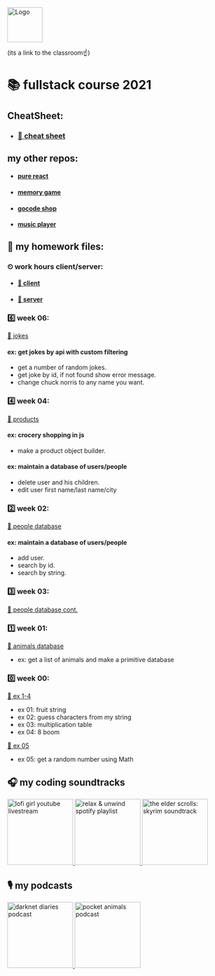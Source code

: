 <a href="https://classroom.google.com/c/NDA4NzY4OTU2Mzkz">
  <img height=80 src="https://lh3.googleusercontent.com/-QO_htsTEOuU/YWu9EpBu60I/AAAAAAAAAcM/ye-xNHdbTgAr26SeMuIY6SiBb8mCVV10wCMACGAYYCw/s1280/beta_binyaminTech_logo%2B%25281%2529-page-001%2B%25281%2529.jpg" alt="Logo" >
</a>

(its a link to the classroom☝️)

# 📚 fullstack course 2021

## CheatSheet:

- ### [📜 cheat sheet](content/cheatSheet.md)

## my other repos:

- #### [pure react](https://github.com/golanm16/React_course)
- #### [memory game](https://github.com/golanm16/memory_game)
- #### [gocode shop](https://github.com/golanm16/gocode-shop)
- #### [music player](https://github.com/golanm16/music-player)

## 📖 my homework files:

### ⏲ work hours client/server:

- #### [📒 client](workCalendar/client/workClient.js)

- #### [📒 server](workCalendar/server/workServer.js)

### 6️⃣ week 06:

[📒 jokes](week_06/jokes.js)

#### ex: get jokes by api with custom filtering

- get a number of random jokes.
- get joke by id, if not found show error message.
- change chuck norris to any name you want.

### 4️⃣ week 04:

[📒 products](week_04/store.js)

#### ex: crocery shopping in js

- make a product object builder.

#### ex: maintain a database of users/people

- delete user and his children.
- edit user first name/last name/city

### 2️⃣ week 02:

[📒 people database](week_02/people_db.js)

#### ex: maintain a database of users/people

- add user.
- search by id.
- search by string.

### 3️⃣ week 03:

[📒 people database cont.](week_03/people_db.js)

### 1️⃣ week 01:

[📒 animals database](week_01/animals_db.js)

- ex: get a list of animals and make a primitive database

### 0️⃣ week 00:

[📒 ex 1-4](week_00/week_00_hw.js)

- ex 01: fruit string
- ex 02: guess characters from my string
- ex 03: multiplication table
- ex 04: 8 boom

[📒 ex 05](week_00/week_00_hw_math.js)

- ex 05: get a random number using Math

## 🎧 my coding soundtracks

<a href="http://www.youtube.com/watch?v=5qap5aO4i9A">
  <img src="https://thumbs.gfycat.com/AgedMiniatureBoto-max-1mb.gif" alt="lofi girl youtube livestream" height="150">
 </a>

<a href="https://open.spotify.com/playlist/37i9dQZF1DWU0ScTcjJBdj">
  <img src="https://i.scdn.co/image/ab67706f000000031932c7ea794e72d82b10692c" alt="relax & unwind spotify playlist" height="150">
 </a>

<a href="https://open.spotify.com/album/25r7pEf31viAbsoVHC6bQ4">
  <img src="https://i.scdn.co/image/ab67616d00001e026d30303243e6bd56a5482e9b" alt="the elder scrolls: skyrim soundtrack" height="150">
 </a>

## 🎙 my podcasts

<a href="https://open.spotify.com/show/4XPl3uEEL9hvqMkoZrzbx5">
  <img src="https://i.scdn.co/image/ab67656300005f1f11874ad24c1dcac2ace8d4c9" alt="darknet diaries podcast" height="150">
 </a>
<a href="https://open.spotify.com/show/44Mg6W7BrmDtJuuWF7H4b2">
  <img src="https://i.scdn.co/image/321f42b88e6f6b19148d023d79de7ca916e4c152" alt="pocket animals podcast" height="150">
 </a>

